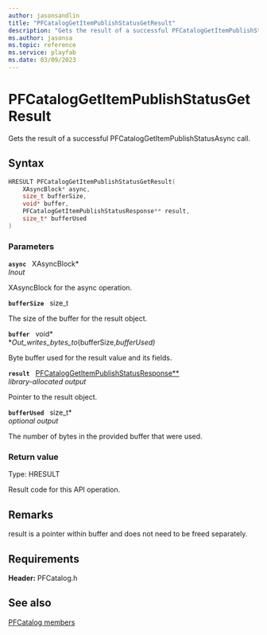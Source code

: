 ```yaml
---
author: jasonsandlin
title: "PFCatalogGetItemPublishStatusGetResult"
description: "Gets the result of a successful PFCatalogGetItemPublishStatusAsync call."
ms.author: jasonsa
ms.topic: reference
ms.service: playfab
ms.date: 03/09/2023
---
```


# PFCatalogGetItemPublishStatusGetResult  

Gets the result of a successful PFCatalogGetItemPublishStatusAsync call.  

## Syntax  
  
```cpp
HRESULT PFCatalogGetItemPublishStatusGetResult(  
    XAsyncBlock* async,  
    size_t bufferSize,  
    void* buffer,  
    PFCatalogGetItemPublishStatusResponse** result,  
    size_t* bufferUsed  
)  
```  
  
### Parameters  
  
**`async`** &nbsp; XAsyncBlock*  
*_Inout_*  
  
XAsyncBlock for the async operation.  
  
**`bufferSize`** &nbsp; size_t  
  
The size of the buffer for the result object.  
  
**`buffer`** &nbsp; void*  
*_Out_writes_bytes_to_(bufferSize,*bufferUsed)*  
  
Byte buffer used for the result value and its fields.  
  
**`result`** &nbsp; [PFCatalogGetItemPublishStatusResponse**](../../pfcatalogtypes/structs/pfcataloggetitempublishstatusresponse.md)  
*library-allocated output*  
  
Pointer to the result object.  
  
**`bufferUsed`** &nbsp; size_t*  
*optional output*  
  
The number of bytes in the provided buffer that were used.  
  
  
### Return value
Type: HRESULT
  
Result code for this API operation.
  
## Remarks  
  
result is a pointer within buffer and does not need to be freed separately.
  
## Requirements  
  
**Header:** PFCatalog.h
  
## See also  
[PFCatalog members](../pfcatalog_members.md)  

  
  
